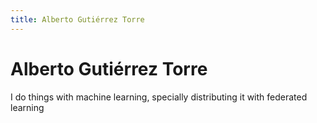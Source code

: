 ```yaml
---
title: Alberto Gutiérrez Torre
---
```


# Alberto Gutiérrez Torre

I do things with machine learning, specially distributing it with federated
learning
